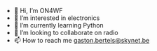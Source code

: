 - 👋 Hi, I’m ON4WF
- 👀 I’m interested in electronics
- 🌱 I’m currently learning Python
- 💞️ I’m looking to collaborate on radio
- 📫 How to reach me gaston.bertels@skynet.be

<!---
ON4WF/ON4WF is a ✨ special ✨ repository because its `README.md` (this file) appears on your GitHub profile.
You can click the Preview link to take a look at your changes.
--->
